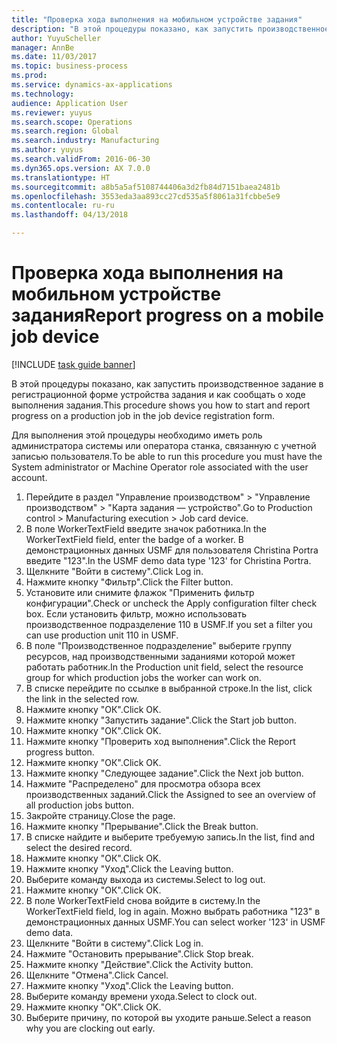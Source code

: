 ```yaml
--- 
title: "Проверка хода выполнения на мобильном устройстве задания"
description: "В этой процедуры показано, как запустить производственное задание в регистрационной форме устройства задания и как сообщать о ходе выполнения задания."
author: YuyuScheller
manager: AnnBe
ms.date: 11/03/2017
ms.topic: business-process
ms.prod: 
ms.service: dynamics-ax-applications
ms.technology: 
audience: Application User
ms.reviewer: yuyus
ms.search.scope: Operations
ms.search.region: Global
ms.search.industry: Manufacturing
ms.author: yuyus
ms.search.validFrom: 2016-06-30
ms.dyn365.ops.version: AX 7.0.0
ms.translationtype: HT
ms.sourcegitcommit: a8b5a5af5108744406a3d2fb84d7151baea2481b
ms.openlocfilehash: 3553eda3aa893cc27cd535a5f8061a31fcbbe5e9
ms.contentlocale: ru-ru
ms.lasthandoff: 04/13/2018

---
```

# <a name="report-progress-on-a-mobile-job-device"></a><span data-ttu-id="dac62-103">Проверка хода выполнения на мобильном устройстве задания</span><span class="sxs-lookup"><span data-stu-id="dac62-103">Report progress on a mobile job device</span></span>

[!INCLUDE [task guide banner](../../includes/task-guide-banner.md)]

<span data-ttu-id="dac62-104">В этой процедуры показано, как запустить производственное задание в регистрационной форме устройства задания и как сообщать о ходе выполнения задания.</span><span class="sxs-lookup"><span data-stu-id="dac62-104">This procedure shows you how to start and report progress on a production job in the job device registration form.</span></span>



<span data-ttu-id="dac62-105">Для выполнения этой процедуры необходимо иметь роль администратора системы или оператора станка, связанную с учетной записью пользователя.</span><span class="sxs-lookup"><span data-stu-id="dac62-105">To be able to run this procedure you must have the System administrator or Machine Operator role associated with the user account.</span></span>

1. <span data-ttu-id="dac62-106">Перейдите в раздел "Управление производством" > "Управление производством" > "Карта задания — устройство".</span><span class="sxs-lookup"><span data-stu-id="dac62-106">Go to Production control > Manufacturing execution > Job card device.</span></span>
2. <span data-ttu-id="dac62-107">В поле WorkerTextField введите значок работника.</span><span class="sxs-lookup"><span data-stu-id="dac62-107">In the WorkerTextField field, enter the badge of a worker.</span></span> <span data-ttu-id="dac62-108">В демонстрационных данных USMF для пользователя Christina Portra введите "123".</span><span class="sxs-lookup"><span data-stu-id="dac62-108">In the USMF demo data type '123' for Christina Portra.</span></span>
3. <span data-ttu-id="dac62-109">Щелкните "Войти в систему".</span><span class="sxs-lookup"><span data-stu-id="dac62-109">Click Log in.</span></span>
4. <span data-ttu-id="dac62-110">Нажмите кнопку "Фильтр".</span><span class="sxs-lookup"><span data-stu-id="dac62-110">Click the Filter button.</span></span>
5. <span data-ttu-id="dac62-111">Установите или снимите флажок "Применить фильтр конфигурации".</span><span class="sxs-lookup"><span data-stu-id="dac62-111">Check or uncheck the Apply configuration filter check box.</span></span> <span data-ttu-id="dac62-112">Если установить фильтр, можно использовать производственное подразделение 110 в USMF.</span><span class="sxs-lookup"><span data-stu-id="dac62-112">If you set a filter you can use production unit 110 in USMF.</span></span>
6. <span data-ttu-id="dac62-113">В поле "Производственное подразделение" выберите группу ресурсов, над производственными заданиями которой может работать работник.</span><span class="sxs-lookup"><span data-stu-id="dac62-113">In the Production unit field, select the resource group for which production jobs the worker can work on.</span></span>
7. <span data-ttu-id="dac62-114">В списке перейдите по ссылке в выбранной строке.</span><span class="sxs-lookup"><span data-stu-id="dac62-114">In the list, click the link in the selected row.</span></span>
8. <span data-ttu-id="dac62-115">Нажмите кнопку "OК".</span><span class="sxs-lookup"><span data-stu-id="dac62-115">Click OK.</span></span>
9. <span data-ttu-id="dac62-116">Нажмите кнопку "Запустить задание".</span><span class="sxs-lookup"><span data-stu-id="dac62-116">Click the Start job button.</span></span>
10. <span data-ttu-id="dac62-117">Нажмите кнопку "OК".</span><span class="sxs-lookup"><span data-stu-id="dac62-117">Click OK.</span></span>
11. <span data-ttu-id="dac62-118">Нажмите кнопку "Проверить ход выполнения".</span><span class="sxs-lookup"><span data-stu-id="dac62-118">Click the Report progress button.</span></span>
12. <span data-ttu-id="dac62-119">Нажмите кнопку "OК".</span><span class="sxs-lookup"><span data-stu-id="dac62-119">Click OK.</span></span>
13. <span data-ttu-id="dac62-120">Нажмите кнопку "Следующее задание".</span><span class="sxs-lookup"><span data-stu-id="dac62-120">Click the Next job button.</span></span>
14. <span data-ttu-id="dac62-121">Нажмите "Распределено" для просмотра обзора всех производственных заданий.</span><span class="sxs-lookup"><span data-stu-id="dac62-121">Click the Assigned to see an overview of all production jobs button.</span></span>
15. <span data-ttu-id="dac62-122">Закройте страницу.</span><span class="sxs-lookup"><span data-stu-id="dac62-122">Close the page.</span></span>
16. <span data-ttu-id="dac62-123">Нажмите кнопку "Прерывание".</span><span class="sxs-lookup"><span data-stu-id="dac62-123">Click the Break button.</span></span>
17. <span data-ttu-id="dac62-124">В списке найдите и выберите требуемую запись.</span><span class="sxs-lookup"><span data-stu-id="dac62-124">In the list, find and select the desired record.</span></span>
18. <span data-ttu-id="dac62-125">Нажмите кнопку "OК".</span><span class="sxs-lookup"><span data-stu-id="dac62-125">Click OK.</span></span>
19. <span data-ttu-id="dac62-126">Нажмите кнопку "Уход".</span><span class="sxs-lookup"><span data-stu-id="dac62-126">Click the Leaving button.</span></span>
20. <span data-ttu-id="dac62-127">Выберите команду выхода из системы.</span><span class="sxs-lookup"><span data-stu-id="dac62-127">Select to log out.</span></span>
21. <span data-ttu-id="dac62-128">Нажмите кнопку "OК".</span><span class="sxs-lookup"><span data-stu-id="dac62-128">Click OK.</span></span>
22. <span data-ttu-id="dac62-129">В поле WorkerTextField снова войдите в систему.</span><span class="sxs-lookup"><span data-stu-id="dac62-129">In the WorkerTextField field, log in again.</span></span> <span data-ttu-id="dac62-130">Можно выбрать работника "123" в демонстрационных данных USMF.</span><span class="sxs-lookup"><span data-stu-id="dac62-130">You can select worker '123' in USMF demo data.</span></span>
23. <span data-ttu-id="dac62-131">Щелкните "Войти в систему".</span><span class="sxs-lookup"><span data-stu-id="dac62-131">Click Log in.</span></span>
24. <span data-ttu-id="dac62-132">Нажмите "Остановить прерывание".</span><span class="sxs-lookup"><span data-stu-id="dac62-132">Click Stop break.</span></span>
25. <span data-ttu-id="dac62-133">Нажмите кнопку "Действие".</span><span class="sxs-lookup"><span data-stu-id="dac62-133">Click the Activity button.</span></span>
26. <span data-ttu-id="dac62-134">Щелкните "Отмена".</span><span class="sxs-lookup"><span data-stu-id="dac62-134">Click Cancel.</span></span>
27. <span data-ttu-id="dac62-135">Нажмите кнопку "Уход".</span><span class="sxs-lookup"><span data-stu-id="dac62-135">Click the Leaving button.</span></span>
28. <span data-ttu-id="dac62-136">Выберите команду времени ухода.</span><span class="sxs-lookup"><span data-stu-id="dac62-136">Select to clock out.</span></span>
29. <span data-ttu-id="dac62-137">Нажмите кнопку "OК".</span><span class="sxs-lookup"><span data-stu-id="dac62-137">Click OK.</span></span>
30. <span data-ttu-id="dac62-138">Выберите причину, по которой вы уходите раньше.</span><span class="sxs-lookup"><span data-stu-id="dac62-138">Select a reason why you are clocking out early.</span></span>


